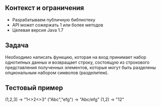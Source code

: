 ## Контекст и ограничения
- Разрабатываем публичную библиотеку
- API может сожержать 1 или более методов
- Целевая версия Java 1.7

## Задача
Необходимо написать функцию, которая на вход принимает набор однотипных данных
и возвращает строку, состоящую из строкового представления полученных элементов, 
которые могут быть разделены опциональным набором символов (разделитем).

## Тестовый пример
(1,2,3) -> "1<>2<>3"
("Abc","efg") -> "Abc/efg"
(1,2) -> "12"